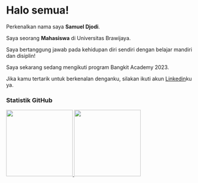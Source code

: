 # Halo semua! 

Perkenalkan nama saya **Samuel Djodi**.

Saya seorang **Mahasiswa** di Universitas Brawijaya.

Saya bertanggung jawab pada kehidupan diri sendiri dengan belajar mandiri dan disiplin!

Saya sekarang sedang mengikuti program Bangkit Academy 2023.

Jika kamu tertarik untuk berkenalan denganku, silakan ikuti akun [Linkedin](https://www.linkedin.com/in/samuel-djodi/)ku ya.

### **Statistik GitHub**
<p align="left">
<a href="https://github.com/repo-viewer002">
  <img height="180em" src="https://github-readme-stats-eight-theta.vercel.app/api?username=repo-viewer002&show_icons=true&theme=algolia&include_all_commits=true&count_private=true"/>
  <img height="180em" src="https://github-readme-stats-eight-theta.vercel.app/api/top-langs/?username=repo-viewer002&layout=compact&langs_count=8&theme=algolia"/>
</a>
</p>

